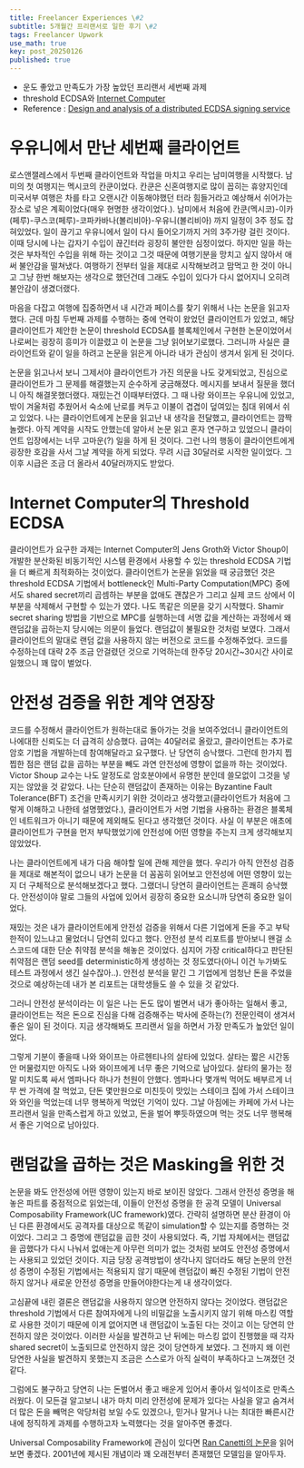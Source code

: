```yaml
---
title: Freelancer Experiences \#2
subtitle: 5개월간 프리랜서로 일한 후기 \#2
tags: Freelancer Upwork
use_math: true
key: post_20250126
published: true
---
```


* 운도 좋았고 만족도가 가장 높았던 프리랜서 세번째 과제
* threshold ECDSA와 [Internet Computer](https://internetcomputer.org/)
* Reference : [Design and analysis of a distributed ECDSA signing service](https://eprint.iacr.org/2022/506)

# 우유니에서 만난 세번째 클라이언트
로스앤잴레스에서 두번째 클라이언트와 작업을 마치고 우리는 남미여행을 시작했다. 남미의 첫 여행지는 멕시코의 칸쿤이었다. 칸쿤은 신혼여행지로 많이 꼽히는 휴양지인데 미국서부 여행은 차를 타고 오랜시간 이동해야했던 터라 힘들거라고 예상해서 쉬어가는 장소로 넣은 계획이었다(매우 현명한 생각이었다.). 남미에서 처음에 칸쿤(멕시코)-이카(페루)-쿠스코(페루)-코파카바나(볼리비아)-우유니(볼리비아) 까지 일정이 3주 정도 잡혀있었다. 일이 끊기고 우유니에서 일이 다시 들어오기까지 거의 3주가량 걸린 것이다. 이때 당시에 나는 갑자기 수입이 끊긴터라 굉장히 불안한 심정이었다. 하지만 일을 하는 것은 부차적인 수입을 위해 하는 것이고 그것 때문에 여행기분을 망치고 싶지 않아서 애써 불안감을 떨쳐냈다. 여행하기 전부터 일을 제대로 시작해보려고 맘먹고 한 것이 아니고 그냥 한번 해보자는 생각으로 했던건데 그래도 수입이 있다가 다시 없어지니 오히려 불안감이 생겼더랬다.

마음을 다잡고 여행에 집중하면서 내 시간과 페이스를 찾기 위해서 나는 논문을 읽고자했다. 근데 마침 두번째 과제를 수행하는 중에 연락이 왔었던 클라이언트가 있었고, 해당 클라이언트가 제안한 논문이 threshold ECDSA를 블록체인에서 구현한 논문이었어서 나로써는 굉장히 흥미가 이끌렸고 이 논문을 그냥 읽어보기로했다. 그러니까 사실은 클라이언트와 같이 일을 하려고 논문을 읽은게 아니라 내가 관심이 생겨서 읽게 된 것이다.

논문을 읽고나서 보니 그제서야 클라이언트가 가진 의문을 나도 갖게되었고, 진심으로 클라이언트가 그 문제를 해결했는지 순수하게 궁금해졌다. 메시지를 보내서 질문을 했더니 아직 해결못했더랬다. 재밌는건 이때부터였다. 그 때 나랑 와이프는 우유니에 있었고, 밖이 겨울처럼 추웠어서 숙소에 난로를 켜두고 이불이 겹겹이 덮여있는 침대 위에서 쉬고 있었다. 나는 클라이언트에게 논문을 읽고난 내 생각을 전달했고, 클라이언트는 깜짝 놀랬다. 아직 계약을 시작도 안했는데 알아서 논문 읽고 혼자 연구하고 있었으니 클라이언트 입장에서는 너무 고마운(?) 일을 하게 된 것이다. 그런 나의 행동이 클라이언트에게 굉장한 호감을 사서 그날 계약을 하게 되었다. 무려 시급 30달러로 시작한 일이었다. 그 이후 시급은 조금 더 올라서 40달러까지도 받았다.

# Internet Computer의 Threshold ECDSA
클라이언트가 요구한 과제는 Internet Computer의 Jens Groth와 Victor Shoup이 개발한 분산화된 비동기적인 시스템 환경에서 사용할 수 있는 threshold ECDSA 기법을 더 빠르게 최적화하는 것이었다. 클라이언트가 논문을 읽었을 때 궁금했던 것은 threshold ECDSA 기법에서 bottleneck인 Multi-Party Computation(MPC) 중에서도 shared secret끼리 곱셈하는 부분을 없애도 괜찮은가 그리고 실제 코드 상에서 이 부분을 삭제해서 구현할 수 있는가 였다. 나도 똑같은 의문을 갖기 시작했다. Shamir secret sharing 방법을 기반으로 MPC를 실행하는데 서명 값을 계산하는 과정에서 왜 랜덤값을 곱하는지 당시에는 의문이 들었다. 랜덤값이 불필요한 것처럼 보였다. 그래서 클라이언트의 말대로 랜덤 값을 사용하지 않는 버전으로 코드를 수정해주었다. 코드를 수정하는데 대략 2주 조금 안걸렸던 것으로 기억하는데 한주당 20시간~30시간 사이로 일했으니 꽤 많이 벌었다.

# 안전성 검증을 위한 계약 연장장
코드를 수정해서 클라이언트가 원하는대로 돌아가는 것을 보여주었더니 클라이언트의 나에대한 신뢰도는 더 급격히 상승했다. 급여는 40달러로 올랐고, 클라이언트는 추가로 암호 기법을 개발하는데 참여해달라고 요구했다. 난 당연히 승낙했다. 그런데 한가지 찝찝한 점은 랜덤 값을 곱하는 부분을 빼도 과연 안전성에 영향이 없을까 하는 것이었다. Victor Shoup 교수는 나도 알정도로 암호분야에서 유명한 분인데 쓸모없이 그것을 넣지는 않았을 것 같았다. 나는 단순히 랜덤값이 존재하는 이유는 Byzantine Fault Tolerance(BFT) 조건을 만족시키기 위한 것이라고 생각했고(클라이언트가 처음에 그렇게 이해하고 나한테 설명했었다.), 클라이언트가 서명 기법을 사용하는 환경은 블록체인 네트워크가 아니기 때문에 제외해도 된다고 생각했던 것이다. 사실 이 부분은 애초에 클라이언트가 구현을 먼저 부탁했었기에 안전성에 어떤 영향을 주는지 크게 생각해보지 않았었다.

나는 클라이언트에게 내가 다음 해야할 일에 관해 제안을 했다. 우리가 아직 안전성 검증을 제대로 해본적이 없으니 내가 논문을 더 꼼꼼히 읽어보고 안전성에 어떤 영향이 있는지 더 구체적으로 분석해보겠다고 했다. 그랬더니 당연히 클라이언트는 흔쾌히 승낙했다. 안전성이야 말로 그들의 사업에 있어서 굉장히 중요한 요소니까 당연히 중요한 일이었다.

재밌는 것은 내가 클라이언트에게 안전성 검증을 위해서 다른 기업에게 돈을 주고 부탁한적이 있느냐고 물었더니 당연히 있다고 했다. 안전성 분석 리포트를 받아보니 왠걸 소스코드에 대한 단순 취약점 분석을 해놓은 것이었다. 심지어 가장 critical하다고 판단된 취약점은 랜덤 seed를 deterministic하게 생성하는 것 정도였다(아니 이건 누가봐도 테스트 과정에서 생긴 실수잖아..). 안전성 분석을 맡긴 그 기업에게 엄청난 돈을 주었을 것으로 예상하는데 내가 본 리포트는 대학생들도 쓸 수 있을 것 같았다.

그러니 안전성 분석이라는 이 일은 나는 돈도 많이 벌면서 내가 좋아하는 일해서 좋고, 클라이언트는 적은 돈으로 진심을 다해 검증해주는 박사에 준하는(?) 전문인력이 생겨서 좋은 일이 된 것이다. 지금 생각해봐도 프리랜서 일을 하면서 가장 만족도가 높았던 일이었다.

그렇게 기분이 좋을때 나와 와이프는 아르헨티나의 살타에 있었다. 살타는 짧은 시간동안 머물렀지만 아직도 나와 와이프에게 너무 좋은 기억으로 남아있다. 살타의 물가는 정말 미치도록 싸서 엠파나다 하나가 천원이 안했다. 엠파나다 몇개씩 먹어도 배부르게 너무 싼 가격에 잘 먹었고, 단돈 몇만원으로 미친듯이 맛있는 스테이크 집에 가서 스테이크와 와인을 먹었는데 너무 행복하게 먹었던 기억이 있다. 그날 아침에는 카페에 가서 나는 프리랜서 일을 만족스럽게 하고 있었고, 돈을 벌어 뿌듯하였으며 먹는 것도 너무 행복해서 좋은 기억으로 남아있다.

# 랜덤값을 곱하는 것은 Masking을 위한 것
논문을 봐도 안전성에 어떤 영향이 있는지 바로 보이진 않았다. 그래서 안전성 증명을 해놓은 파트를 중점적으로 읽었는데, 이들이 안전성 증명을 한 공격 모델이 Universal Composability Framework(UC framework)였다. 간략히 설명하면 분산 환경이 아닌 다른 환경에서도 공격자를 대상으로 똑같이 simulation할 수 있는지를 증명하는 것이었다. 그리고 그 증명에 랜덤값을 곱한 것이 사용되었다. 즉, 기법 자체에서는 랜덤값을 곱했다가 다시 나눠서 없애는게 아무런 의미가 없는 것처럼 보여도 안전성 증명에서는 사용되고 있었던 것이다. 지금 당장 공격방법이 생각나지 않더라도 해당 논문의 안전성 증명이 수정된 기법에서는 적용되지 않기 때문에 랜덤값이 빠진 수정된 기법이 안전하지 않거나 새로운 안전성 증명을 만들어야한다는게 내 생각이었다.

고심끝에 내린 결론은 랜덤값을 사용하지 않으면 안전하지 않다는 것이었다. 랜덤값은 threshold 기법에서 다른 참여자에게 나의 비밀값을 노출시키지 않기 위해 마스킹 역할로 사용한 것이기 때문에 이게 없어지면 내 랜덤값이 노출된 다는 것이고 이는 당연히 안전하지 않은 것이었다. 이러한 사실을 발견하고 난 뒤에는 마스킹 없이 진행했을 때 각자 shared secret이 노출되므로 안전하지 않은 것이 당연하게 보였다. 그 전까지 왜 이런 당연한 사실을 발견하지 못했는지 조금은 스스로가 아직 실력이 부족하다고 느껴졌던 것 같다.

그럼에도 불구하고 당연히 나는 돈벌어서 좋고 배운게 있어서 좋아서 일석이조로 만족스러웠다. 이 모든걸 알고보니 내가 마치 미리 안전성에 문제가 있다는 사실을 알고 숨겨서 더 많은 돈을 빼먹은 악당처럼 보일 수도 있겠으나, 믿거나 말거나 나는 최대한 빠른시간내에 정직하게 과제를 수행하고자 노력했다는 것을 알아주면 좋겠다.

Universal Composability Framework에 관심이 있다면 [Ran Canetti의 논문](https://eprint.iacr.org/2000/067)을 읽어보면 좋겠다. 2001년에 제시된 개념이라 꽤 오래전부터 존재했던 모델임을 알아두자.